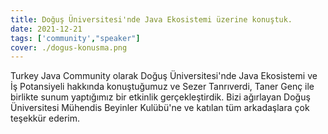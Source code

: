 ```yaml
---
title: Doğuş Üniversitesi'nde Java Ekosistemi üzerine konuştuk.
date: 2021-12-21
tags: ['community',"speaker"]
cover: ./dogus-konusma.png
---
```


Turkey Java Community olarak Doğuş Üniversitesi'nde Java Ekosistemi ve İş Potansiyeli hakkında konuştuğumuz ve Sezer Tanrıverdi, Taner Genç ile birlikte sunum yaptığımız bir etkinlik gerçekleştirdik. Bizi ağırlayan Doğuş Üniversitesi Mühendis Beyinler Kulübü'ne ve katılan tüm arkadaşlara çok teşekkür ederim.